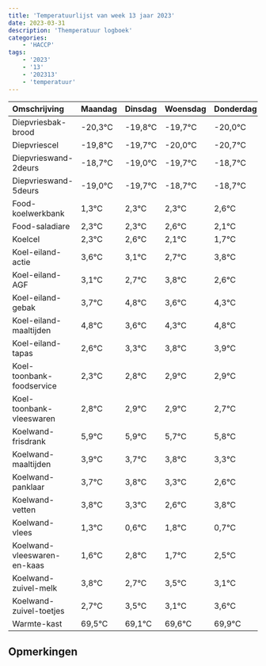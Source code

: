```yaml
---
title: 'Temperatuurlijst van week 13 jaar 2023'
date: 2023-03-31
description: 'Themperatuur logboek'
categories:
    - 'HACCP'
tags:
    - '2023'
    - '13'
    - '202313'
    - 'temperatuur'
---
```

|Omschrijving|Maandag|Dinsdag|Woensdag|Donderdag|Vrijdag|Zaterdag|Zondag|
|:---|:---|:---|:---|:---|:---|:---|:---|
|Diepvriesbak-brood|-20,3°C|-19,8°C|-19,7°C|-20,0°C|-20,7°C| | |
|Diepvriescel|-19,8°C|-19,7°C|-20,0°C|-20,7°C|-19,7°C| | |
|Diepvrieswand-2deurs|-18,7°C|-19,0°C|-19,7°C|-18,7°C|-18,7°C| | |
|Diepvrieswand-5deurs|-19,0°C|-19,7°C|-18,7°C|-18,7°C|-18,4°C| | |
|Food-koelwerkbank|1,3°C|2,3°C|2,3°C|2,6°C|2,1°C| | |
|Food-saladiare|2,3°C|2,3°C|2,6°C|2,1°C|1,7°C| | |
|Koelcel|2,3°C|2,6°C|2,1°C|1,7°C|2,8°C| | |
|Koel-eiland-actie|3,6°C|3,1°C|2,7°C|3,8°C|2,6°C| | |
|Koel-eiland-AGF|3,1°C|2,7°C|3,8°C|2,6°C|3,3°C| | |
|Koel-eiland-gebak|3,7°C|4,8°C|3,6°C|4,3°C|4,8°C| | |
|Koel-eiland-maaltijden|4,8°C|3,6°C|4,3°C|4,8°C|4,9°C| | |
|Koel-eiland-tapas|2,6°C|3,3°C|3,8°C|3,9°C|3,9°C| | |
|Koel-toonbank-foodservice|2,3°C|2,8°C|2,9°C|2,9°C|2,7°C| | |
|Koel-toonbank-vleeswaren|2,8°C|2,9°C|2,9°C|2,7°C|2,8°C| | |
|Koelwand-frisdrank|5,9°C|5,9°C|5,7°C|5,8°C|5,3°C| | |
|Koelwand-maaltijden|3,9°C|3,7°C|3,8°C|3,3°C|2,6°C| | |
|Koelwand-panklaar|3,7°C|3,8°C|3,3°C|2,6°C|3,8°C| | |
|Koelwand-vetten|3,8°C|3,3°C|2,6°C|3,8°C|2,7°C| | |
|Koelwand-vlees|1,3°C|0,6°C|1,8°C|0,7°C|1,5°C| | |
|Koelwand-vleeswaren-en-kaas|1,6°C|2,8°C|1,7°C|2,5°C|2,1°C| | |
|Koelwand-zuivel-melk|3,8°C|2,7°C|3,5°C|3,1°C|3,6°C| | |
|Koelwand-zuivel-toetjes|2,7°C|3,5°C|3,1°C|3,6°C|3,9°C| | |
|Warmte-kast|69,5°C|69,1°C|69,6°C|69,9°C|69,3°C| | |

## Opmerkingen


